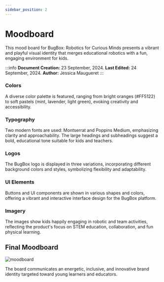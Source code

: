 ```yaml
---
sidebar_position: 2
---
```


# Moodboard

This mood board for BugBox: Robotics for Curious Minds presents a vibrant and playful visual identity that merges educational robotics with a fun, engaging environment for kids.

:::info
**Document Creation:** 23 September, 2024. **Last Edited:** 24 September, 2024. **Author:** Jessica Maugueret
:::

### Colors
A diverse color palette is featured, ranging from bright oranges (#FF5122) to soft pastels (mint, lavender, light green), evoking creativity and accessibility.

### Typography
Two modern fonts are used: Montserrat and Poppins Medium, emphasizing clarity and approachability. The large headings and subheadings suggest a bold, educational tone suitable for kids and teachers.

### Logos
The BugBox logo is displayed in three variations, incorporating different background colors and styles, symbolizing flexibility and adaptability.

### UI Elements
Buttons and UI components are shown in various shapes and colors, offering a vibrant and interactive interface design for the BugBox platform.

### Imagery
The images show kids happily engaging in robotic and team activities, reflecting the product's focus on STEM education, collaboration, and fun physical learning.

## Final Moodboard

![moodboard](img\Moodboard.jpg) 

The board communicates an energetic, inclusive, and innovative brand identity targeted toward young learners and educators.